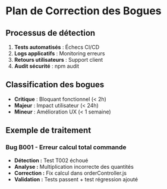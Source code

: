 # Plan de Correction des Bogues

## Processus de détection
1. **Tests automatisés** : Échecs CI/CD
2. **Logs applicatifs** : Monitoring erreurs
3. **Retours utilisateurs** : Support client
4. **Audit sécurité** : npm audit

## Classification des bogues
- **Critique** : Bloquant fonctionnel (< 2h)
- **Majeur** : Impact utilisateur (< 24h)
- **Mineur** : Amélioration UX (< 1 semaine)

## Exemple de traitement
### Bug B001 - Erreur calcul total commande
- **Détection :** Test T002 échoué
- **Analyse :** Multiplication incorrecte des quantités
- **Correction :** Fix calcul dans orderController.js
- **Validation :** Tests passent + test régression ajouté